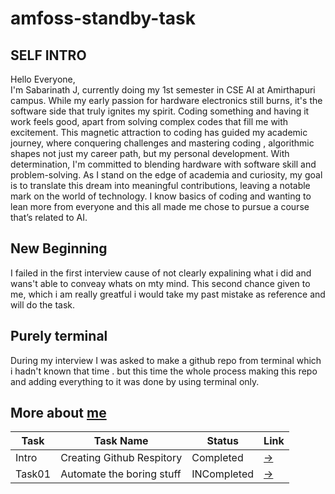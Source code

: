  # amfoss-standby-task

## SELF INTRO
Hello Everyone,<br>
I'm Sabarinath J, currently doing my 1st semester in CSE AI at Amirthapuri campus. While my early passion for hardware electronics still burns, it's the software side that truly ignites my spirit. Coding something and having it work feels good, apart from solving complex codes that fill me with excitement. This magnetic attraction to coding has guided my academic journey, where conquering challenges and mastering coding , algorithmic shapes not just my career path, but my personal development. With determination, I'm committed to blending hardware with software skill and problem-solving. As I stand on the edge of academia and curiosity, my goal is to translate this dream into meaningful contributions, leaving a notable mark on the world of technology. I know basics of coding and wanting to lean more from everyone and this all made me chose to pursue a course that’s related to AI.

## New Beginning

I failed in the first interview cause of not clearly expalining what i did and wans't able to conveay whats on mty mind. This second chance given to me, which i am really greatful i would take my past mistake as reference and will do the task.

## Purely terminal

During my interview I was asked to make a github repo from terminal which i hadn't known that time . but this time the whole process making this repo and adding everything to it was done by using terminal only.


## More about [me](https://github.com/sabarixr/amfoss-task) 

**Task**|**Task Name**|**Status**|**Link**
--------------|---------------|---------------|---------------
Intro|Creating Github Respitory |Completed|[->](https://github.com/sabarixr/amfoss-task) 
Task01|Automate the boring stuff|INCompleted|[->]()
